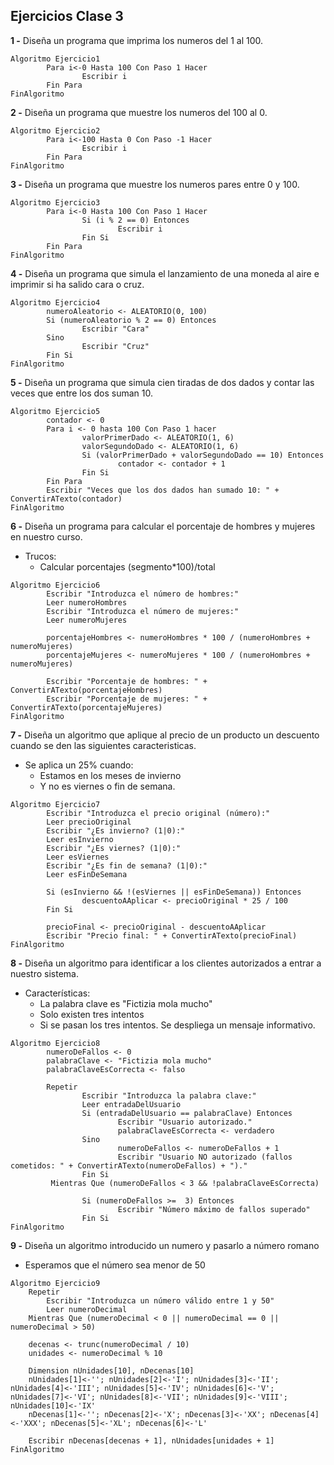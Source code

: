 ## Ejercicios Clase 3

**1 -** Diseña un programa que imprima los numeros del 1 al 100.

```
Algoritmo Ejercicio1
        Para i<-0 Hasta 100 Con Paso 1 Hacer
                Escribir i
        Fin Para
FinAlgoritmo
```

**2 -** Diseña un programa que muestre los numeros del 100 al 0.

```
Algoritmo Ejercicio2
        Para i<-100 Hasta 0 Con Paso -1 Hacer
                Escribir i
        Fin Para
FinAlgoritmo
```

**3 -** Diseña un programa que muestre los numeros pares entre 0 y 100.
```
Algoritmo Ejercicio3
        Para i<-0 Hasta 100 Con Paso 1 Hacer
                Si (i % 2 == 0) Entonces
                        Escribir i
                Fin Si
        Fin Para
FinAlgoritmo
```

**4 -** Diseña un programa que simula el lanzamiento de una moneda al aire e imprimir si ha salido cara o cruz.
```
Algoritmo Ejercicio4
        numeroAleatorio <- ALEATORIO(0, 100)
        Si (numeroAleatorio % 2 == 0) Entonces
                Escribir "Cara"
        Sino
                Escribir "Cruz"
        Fin Si
FinAlgoritmo
```

**5 -** Diseña un programa que simula cien tiradas de dos dados y contar las veces que entre los dos suman 10.
```
Algoritmo Ejercicio5
        contador <- 0
        Para i <- 0 hasta 100 Con Paso 1 hacer
                valorPrimerDado <- ALEATORIO(1, 6)
                valorSegundoDado <- ALEATORIO(1, 6)
                Si (valorPrimerDado + valorSegundoDado == 10) Entonces
                        contador <- contador + 1
                Fin Si
        Fin Para
        Escribir "Veces que los dos dados han sumado 10: " + ConvertirATexto(contador)
FinAlgoritmo
```

**6 -** Diseña un programa para calcular el porcentaje de hombres y mujeres en nuestro curso.
- Trucos:
  - Calcular porcentajes (segmento*100)/total
```
Algoritmo Ejercicio6
        Escribir "Introduzca el número de hombres:"
        Leer numeroHombres
        Escribir "Introduzca el número de mujeres:"
        Leer numeroMujeres

        porcentajeHombres <- numeroHombres * 100 / (numeroHombres + numeroMujeres)
        porcentajeMujeres <- numeroMujeres * 100 / (numeroHombres + numeroMujeres)

        Escribir "Porcentaje de hombres: " + ConvertirATexto(porcentajeHombres)
        Escribir "Porcentaje de mujeres: " + ConvertirATexto(porcentajeMujeres)
FinAlgoritmo
```

**7 -** Diseña un algoritmo que aplique al precio de un producto un descuento cuando se den las siguientes caracteristicas.
- Se aplica un 25% cuando:
	- Estamos en los meses de invierno
	- Y no es viernes o fin de semana.
```
Algoritmo Ejercicio7
        Escribir "Introduzca el precio original (número):"
        Leer precioOriginal
        Escribir "¿Es invierno? (1|0):"
        Leer esInvierno
        Escribir "¿Es viernes? (1|0):"
        Leer esViernes
        Escribir "¿Es fin de semana? (1|0):"
        Leer esFinDeSemana

        Si (esInvierno && !(esViernes || esFinDeSemana)) Entonces
                descuentoAAplicar <- precioOriginal * 25 / 100
        Fin Si

        precioFinal <- precioOriginal - descuentoAAplicar
        Escribir "Precio final: " + ConvertirATexto(precioFinal)
FinAlgoritmo
```

**8 -** Diseña un algoritmo para identificar a los clientes autorizados a entrar a nuestro sistema.
- Características:
	- La palabra clave es "Fictizia mola mucho"
	- Solo existen tres intentos
	- Si se pasan los tres intentos. Se despliega un mensaje informativo.
```
Algoritmo Ejercicio8
        numeroDeFallos <- 0
        palabraClave <- "Fictizia mola mucho"
        palabraClaveEsCorrecta <- falso

        Repetir
                Escribir "Introduzca la palabra clave:"
                Leer entradaDelUsuario
                Si (entradaDelUsuario == palabraClave) Entonces
                        Escribir "Usuario autorizado."
                        palabraClaveEsCorrecta <- verdadero
                Sino
                        numeroDeFallos <- numeroDeFallos + 1
                        Escribir "Usuario NO autorizado (fallos cometidos: " + ConvertirATexto(numeroDeFallos) + ")."
                Fin Si
         Mientras Que (numeroDeFallos < 3 && !palabraClaveEsCorrecta)

                Si (numeroDeFallos >=  3) Entonces
                        Escribir "Número máximo de fallos superado"
                Fin Si
FinAlgoritmo
```
**9 -** Diseña un algoritmo introducido un numero y pasarlo a número romano
- Esperamos que el número sea menor de 50
```
Algoritmo Ejercicio9
	Repetir
		Escribir "Introduzca un número válido entre 1 y 50"
		Leer numeroDecimal
	Mientras Que (numeroDecimal < 0 || numeroDecimal == 0 || numeroDecimal > 50)
	
	decenas <- trunc(numeroDecimal / 10)
	unidades <- numeroDecimal % 10
	
	Dimension nUnidades[10], nDecenas[10]
	nUnidades[1]<-''; nUnidades[2]<-'I'; nUnidades[3]<-'II'; nUnidades[4]<-'III'; nUnidades[5]<-'IV'; nUnidades[6]<-'V'; nUnidades[7]<-'VI'; nUnidades[8]<-'VII'; nUnidades[9]<-'VIII'; nUnidades[10]<-'IX'
	nDecenas[1]<-''; nDecenas[2]<-'X'; nDecenas[3]<-'XX'; nDecenas[4]<-'XXX'; nDecenas[5]<-'XL'; nDecenas[6]<-'L'
	
	Escribir nDecenas[decenas + 1], nUnidades[unidades + 1]
FinAlgoritmo
```
